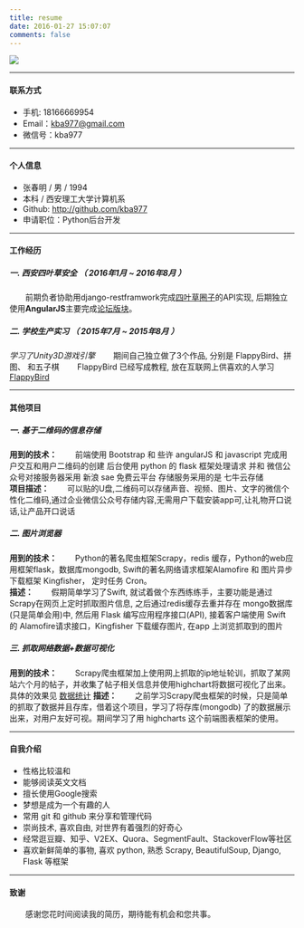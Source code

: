 ```yaml
---
title: resume
date: 2016-01-27 15:07:07
comments: false
---
```


![](http://7xrahm.com1.z0.glb.clouddn.com/blog/resume/1.png)

---

#### 联系方式

- 手机: 18166669954
- Email：kba977@gmail.com
- 微信号：kba977

---

#### 个人信息

 - 张春明 / 男 / 1994
 - 本科 / 西安理工大学计算机系 
 - Github: http://github.com/kba977
 - 申请职位：Python后台开发

---

#### 工作经历

##### 一. 西安四叶草安全 （ 2016年1月 ~ 2016年8月 ）
　　前期负者协助用django-restframwork完成[四叶草圈子](http://www.bugscan.net)的API实现, 后期独立使用**AngularJS**主要完成[论坛版块](http://www.bugscan.net/combbs/)。

##### 二. 学校生产实习 （ 2015年7月 ~ 2015年8月 ）

*学习了Unity3D游戏引擎*
　　期间自己独立做了3个作品, 分别是 FlappyBird、拼图、 和五子棋 
　　FlappyBird 已经写成教程, 放在互联网上供喜欢的人学习 [FlappyBird](http://kba977.github.io/2016/02/15/Unity3D/%E7%94%A8Unity3D%E5%81%9AFlappy-Bird%E6%B8%B8%E6%88%8F/)

---

#### 其他项目
 
##### 一. 基于二维码的信息存储
**用到的技术：** 
　　前端使用 Bootstrap 和 些许 angularJS 和 javascript 完成用户交互和用户二维码的创建 后台使用 python 的 flask 框架处理请求 并和 微信公众号对接服务器采用 新浪 sae 免费云平台 存储服务采用的是 七牛云存储   
**项目描述：**
　　可以贴的U盘,二维码可以存储声音、视频、图片、文字的微信个性化二维码,通过企业微信公众号存储内容,无需用户下载安装app可,让礼物开口说话,让产品开口说话

##### 二. 图片浏览器 
**用到的技术：**
　　Python的著名爬虫框架Scrapy，redis 缓存，Python的web应用框架flask，数据库mongodb, Swift的著名网络请求框架Alamofire 和 图片异步下载框架 Kingfisher， 定时任务 Cron。  
**描述：**
　　假期简单学习了Swift, 就试着做个东西练练手，主要功能是通过Scrapy在网页上定时抓取图片信息, 之后通过redis缓存去重并存在 mongo数据库(只是简单会用)中, 然后用 Flask 编写应用程序接口(API), 接着客户端使用 Swift 的 Alamofire请求接口，Kingfisher 下载缓存图片, 在app 上浏览抓取到的图片

##### 三. 抓取网络数据+数据可视化 
**用到的技术：**
　　Scrapy爬虫框架加上使用网上抓取的ip地址轮训，抓取了某网站六个月的帖子，并收集了帖子相关信息并使用highchart将数据可视化了出来。具体的效果见 [数据统计](http://7xs4ug.com1.z0.glb.clouddn.com/%E6%95%B0%E6%8D%AE%E7%BB%9F%E8%AE%A1.pdf)
**描述：**
　　之前学习Scrapy爬虫框架的时候，只是简单的抓取了数据并且存库，借着这个项目，学习了将存库(mongodb)
了的数据展示出来，对用户友好可视。期间学习了用 highcharts 这个前端图表框架的使用。

---
#### 自我介绍
- 性格比较温和
- 能够阅读英文文档
- 擅长使用Google搜索
- 梦想是成为一个有趣的人
- 常用 git 和 github 来分享和管理代码
- 崇尚技术, 喜欢自由, 对世界有着强烈的好奇心
- 经常逛豆瓣、知乎、V2EX、Quora、SegmentFault、StackoverFlow等社区
- 喜欢新鲜简单的事物, 喜欢 python, 熟悉 Scrapy, BeautifulSoup, Django, Flask 等框架

---

#### 致谢
　　感谢您花时间阅读我的简历，期待能有机会和您共事。
